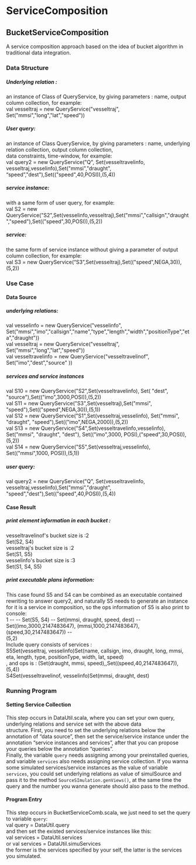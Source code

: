 # ServiceComposition
## BucketServiceComposition
A service composition approach based on the idea of bucket algorithm in traditional data integration.<br>

### Data Structure
##### Underlying relation : 
an instance of Class of  QueryService, by giving parameters : name, output column collection, for example:<br>
val vesseltraj = new QueryService("vesseltraj", Set("mmsi","long","lat","speed"))<br>
##### User query: 
an instance of Class QueryService, by giving parameters : name, underlying relation collection, output column collection,  <br>data constraints, time-window, for example:<br>
val query2 = new QueryService("Q", Set(vesseltravelinfo, vesseltraj,vesselinfo),Set("mmsi","draught",<br> “speed”,"dest"),Set(("speed",40,POSI)),(5,4))<br>
##### service instance: 
with a same form of user query, for example:<br>
val S2 = new QueryService("S2",Set(vesselinfo,vesseltraj),Set("mmsi","callsign","draught","speed"),Set(("speed",30,POSI)),(5,2))<br>
##### service: 
the same form of service instance without giving a parameter of output column collection, for example:<br>
val S3 = new QueryService(“S3”,Set(vesseltraj),Set(("speed",NEGA,30)),(5,2))<br>
### Use Case
#### Data Source
##### underlying relations:
val vesselinfo = 
new QueryService("vesselinfo", Set("mmsi","imo","callsign","name","type","length","width","positionType","eta","draught"))<br>
val vesseltraj = new QueryService("vesseltraj", Set("mmsi","long","lat","speed"))<br>
val vesseltravelinfo = new QueryService("vesseltravelinof", Set("imo","dest","source" ))<br>
##### services and service instances
val S10 = new QueryService("S2",Set(vesseltravelinfo), Set( "dest", "source"),Set(("imo",3000,POSI)),(5,2))<br>
val S11 = new QueryService("S3",Set(vesseltraj),Set("mmsi", "speed"),Set(("speed",NEGA,30)),(5,1))<br>
val S12 = new QueryService("S1",Set(vesseltraj,vesselinfo), Set("mmsi", "draught", "speed"),Set(("imo",NEGA,2000)),(5,2))<br>
val S13 = 
new QueryService("S4",Set(vesseltravelinfo,vesselinfo), Set("mmsi", "draught", "dest"), Set(("imo",3000, POSI),("speed",30,POSI)),(5,2))<br>
val S14 = new QueryService("S5",Set(vesseltraj,vesselinfo), Set(("mmsi",1000, POSI)),(5,1))<br>
##### user query:
val query2 = 
new QueryService("Q", Set(vesseltravelinfo, vesseltraj,vesselinfo),Set("mmsi","draught", "speed","dest"),Set(("speed",40,POSI)),(5,4))<br>
#### Case Result
##### print element information in each bucket :
vesseltravelinof's bucket size is :2<br>
Set(S2, S4)<br>
vesseltraj's bucket size is :2<br>
Set(S1, S5)<br>
vesselinfo's bucket size is :3<br>
Set(S1, S4, S5)<br>
##### print executable plans information:
This case found S5 and S4 can be combined as an executable contained rewriting to answer query2, and naturally S5 needs to generate an 
instance for it is a service in composition, so the ops information of S5 is also print to console:<br>
1 --  -- Set(S5, S4) -- Set(mmsi, draught, speed, dest) -- Set((imo,3000,2147483647), (mmsi,1000,2147483647), (speed,30,2147483647)) -- <br>
(5,2)<br>
Include query consists of services :<br>
S5Set(vesseltraj, vesselinfo)Set(name, callsign, imo, draught, long, mmsi, eta, length, type, positionType, width, lat, speed)     <br>
, and ops is : (Set(draught, mmsi, speed),,Set((speed,40,2147483647)),(5,4))     <br>
S4Set(vesseltravelinof, vesselinfo)Set(mmsi, draught, dest)<br>
### Running Program
#### Setting Service Collection
This step occurs in DataUtil.scala, where you can set your own query,  underlying relations and service set with the above data <br>
structure.
First, you need to set the underlying relations below the annotation of “data source”,  then set the service/service instance under the 
annotation “service instances and services”, after that you can propose your queries below the annotation “queries”.<br>
Finally, the variable `query` needs assigning among your preinstalled queries, and variable `services` also needs assigning service 
collection. If you wanna some simulated services/service instances as the value of variable `services`, you could set underlying relations
as value of simulSource and pass it to the method `SourceSImulation.genViews()`, at the same time the query and the number you wanna generate should also pass to the method.
#### Program Entry
This step occurs in BucketServiceComb.scala, we just need to set the query to variable `query`:<br>
val query = DataUtil.query<br>
and then set the existed services/service instances like this:<br>
val services = DataUtil.services<br>
or val services = DataUtil.simuServices<br>
the former is the services specified by your self, the latter is the services you simulated.<br>
